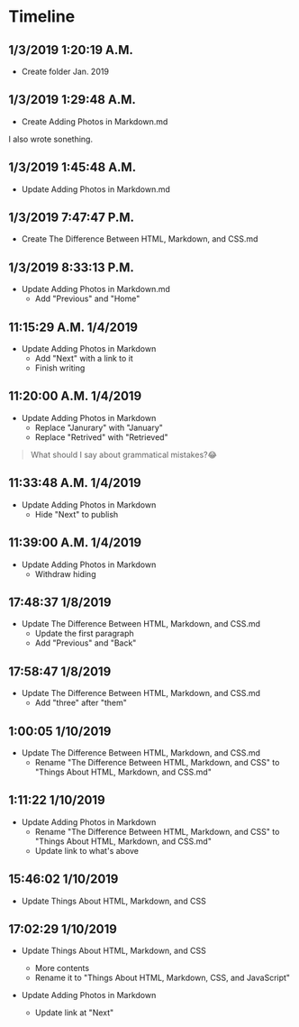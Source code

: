 # Timeline

## 1/3/2019 1:20:19 A.M.

- Create folder Jan. 2019

## 1/3/2019 1:29:48 A.M.

- Create Adding Photos in Markdown.md

I also wrote sonething.

## 1/3/2019 1:45:48 A.M.

- Update Adding Photos in Markdown.md

## 1/3/2019 7:47:47 P.M.

- Create The Difference Between HTML, Markdown, and CSS.md

## 1/3/2019 8:33:13 P.M.

- Update Adding Photos in Markdown.md
  - Add "Previous" and "Home"

## 11:15:29 A.M. 1/4/2019

- Update Adding Photos in Markdown
  - Add "Next" with a link to it
  - Finish writing

## 11:20:00 A.M. 1/4/2019

- Update Adding Photos in Markdown
  - Replace "Janurary" with "January"
  - Replace "Retrived" with "Retrieved"

> What should I say about grammatical mistakes?😂

## 11:33:48 A.M. 1/4/2019

- Update Adding Photos in Markdown
  - Hide "Next" to publish

## 11:39:00 A.M. 1/4/2019

- Update Adding Photos in Markdown
  - Withdraw hiding

## 17:48:37 1/8/2019

- Update The Difference Between HTML, Markdown, and CSS.md
  - Update the first paragraph
  - Add "Previous" and "Back"

## 17:58:47 1/8/2019

- Update The Difference Between HTML, Markdown, and CSS.md
  - Add "three" after "them"

## 1:00:05 1/10/2019

- Update The Difference Between HTML, Markdown, and CSS.md
  - Rename "The Difference Between HTML, Markdown, and CSS" to "Things About HTML, Markdown, and CSS.md"

## 1:11:22 1/10/2019

- Update Adding Photos in Markdown
  - Rename "The Difference Between HTML, Markdown, and CSS" to "Things About HTML, Markdown, and CSS.md"
  - Update link to what's above

## 15:46:02 1/10/2019

- Update Things About HTML, Markdown, and CSS

## 17:02:29 1/10/2019

- Update Things About HTML, Markdown, and CSS
  - More contents
  - Rename it to "Things About HTML, Markdown, CSS, and JavaScript"

- Update Adding Photos in Markdown
  - Update link at "Next"